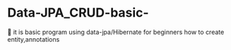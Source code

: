 # Data-JPA_CRUD-basic-
🔸 it is basic program using data-jpa/Hibernate for beginners how to create entity,annotations

